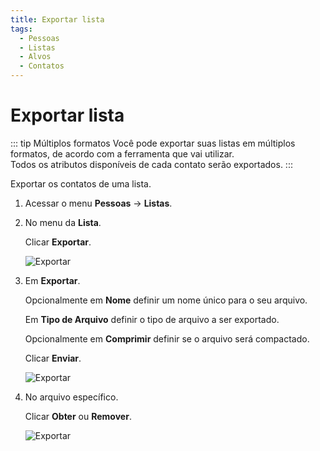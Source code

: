 ```yaml
---
title: Exportar lista
tags:
  - Pessoas
  - Listas
  - Alvos
  - Contatos
---
```

# Exportar lista

::: tip Múltiplos formatos
Você pode exportar suas listas em múltiplos formatos, de acordo com a ferramenta que vai utilizar.<br>
Todos os atributos disponíveis de cada contato serão exportados.
:::

Exportar os contatos de uma lista.

1. Acessar o menu **Pessoas** -> **Listas**.

2. No menu da **Lista**.

   Clicar **Exportar**.

   ![Exportar](https://cdn.phishx.io/phishx-docs/images/phishx_lists_people_export_01.webp)

3. Em **Exportar**.

   Opcionalmente em **Nome** definir um nome único para o seu arquivo.

   Em **Tipo de Arquivo** definir o tipo de arquivo a ser exportado.

   Opcionalmente em **Comprimir** definir se o arquivo será compactado.

   Clicar **Enviar**.

   ![Exportar](https://cdn.phishx.io/phishx-docs/images/phishx_lists_people_export_02.webp)

4. No arquivo específico.

   Clicar **Obter** ou **Remover**.

   ![Exportar](https://cdn.phishx.io/phishx-docs/images/phishx_lists_people_export_03.webp)

